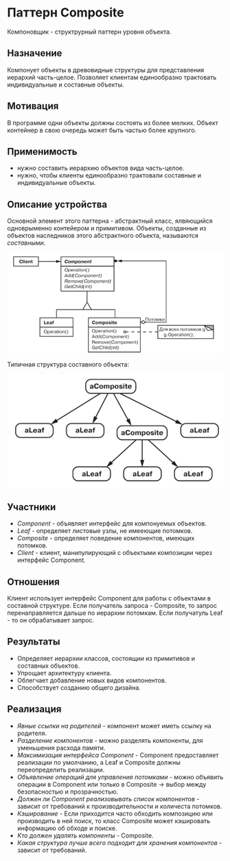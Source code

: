 # Паттерн Composite

Компоновщик - структрурный паттерн уровня объекта.

## Назначение

Компонует объекты в древовидные структуры для представления иерархий часть-целое. Позволяет клиентам единообразно трактовать индивидуальные и составные объекты.

## Мотивация

В программе одни объекты должны состоять из более мелких. Объект контейнер в свою очередь может быть частью более крупного.

## Применимость

* нужно составить иерархию объектов вида часть-целое.
* нужно, чтобы клиенты единообразно трактовали составные и индивидуальные объекты.

## Описание устройства

Основной элемент этого паттерна - абстрактный класс, ялвяющийся одноврыменно контейером и примитивом. Объекты, созданные из объектов наследников этого абстрактного объекта, называются *составными*.

![1733151089397](images/desrciption/1733151089397.png)

Типичная структура составного объекта:

![1733151270819](images/desrciption/1733151270819.png)

## Участники

* *Component* - объявляет интерфейс для компонуемых объектов.
* *Leaf* - определяет листовые узлы, не имееющие потомков.
* *Composite* - определяет поведение компонентов, имеющих потомков.
* *Client* - клиент, манипулирующий с объектыми композиции через интерфейс Component.

## Отношения

Клиент использует интерфейс Component для работы с объектами в составной структуре. Если получатель запроса - Composite, то запрос перенаправляется дальше по иерархии потомкам. Если получатуль Leaf - то он обрабатывает запрос.

## Результаты

* Определяет иерархии классов, состоящии из примитивов и составных объектов.
* Упрощает архитектуру клиента.
* Облегчает добавление новых видов компонентов.
* Способствует созданию общего дизайна.

## Реализация

* *Явные ссылки на родителей* - компонент может иметь ссылку на родителя.
* *Разделение компонентов* - можно разделять компоненты, для уменьшения расхода памяти.
* *Максимизация интерфейса Component* - Component предоставляет реализации по умолчанию, а Leaf и Composite должны переопределить реализации.
* *Объявление операций для управления потомками* - можно объявить операции в Component или только в Composite -> выбор между безопасностью и прозрачностью.
* *Должен ли Component  реализовывать список компонентов* - зависит от требований к производительности и количеста потомков.
* *Кэширование* - Если приходится часто обходить композицию или производить в ней поиск, то класс Composite может кэшировать информацию об обходе и поиске.
* *Кто должен удалять компоненты* - Composite.
* *Какая структура лучше всего подходит для хранения компонентов* - зависит от требований.
